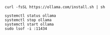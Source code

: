```shell
curl -fsSL https://ollama.com/install.sh | sh
```
```shell
systemctl status ollama
systemctl stop ollama
systemctl start ollama
sudo lsof -i :11434
```
